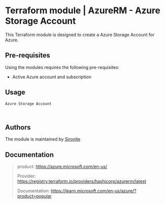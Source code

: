 # Terraform module | AzureRM - Azure Storage Account

This Terraform module is designed to create a Azure Storage Account for Azure.

## Pre-requisites

Using the modules requires the following pre-requisites:
 * Active Azure account and subscription 

## Usage

`Azure Storage Account`

```hcl


```

## Authors

The module is maintained by [Sironite](https://github.com/sironite)

## Documentation

> product: https://azure.microsoft.com/en-us/
> 
> Provider: https://registry.terraform.io/providers/hashicorp/azurerm/latest
> 
> Documentation: https://learn.microsoft.com/en-us/azure/?product=popular
